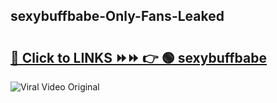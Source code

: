 
 ## sexybuffbabe-Only-Fans-Leaked

# <h2><a href="https://clipsfans.com/sexybuffbabe&ref=git">🔗 Click to LINKS ⏩⏩ 👉 🟢 sexybuffbabe </a></h2>

<a href="https://clipsfans.com/sexybuffbabe&ref=git" rel="nofollow" data-target="animated-image.originalLink"><img src="https://i.ibb.co.com/xMMVF88/686577567.gif" alt="Viral Video Original" style="max-width: 100%; display: inline-block;" data-target="animated-image.originalImage"></a>
